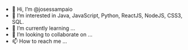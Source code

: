 - 👋 Hi, I’m @josessampaio
- 👀 I’m interested in Java, JavaScript, Python, ReactJS, NodeJS, CSS3, SQL.
- 🌱 I’m currently learning ...
- 💞️ I’m looking to collaborate on ...
- 📫 How to reach me ...

<!---
josessampaio/josessampaio is a ✨ special ✨ repository because its `README.md` (this file) appears on your GitHub profile.
You can click the Preview link to take a look at your changes.
--->
